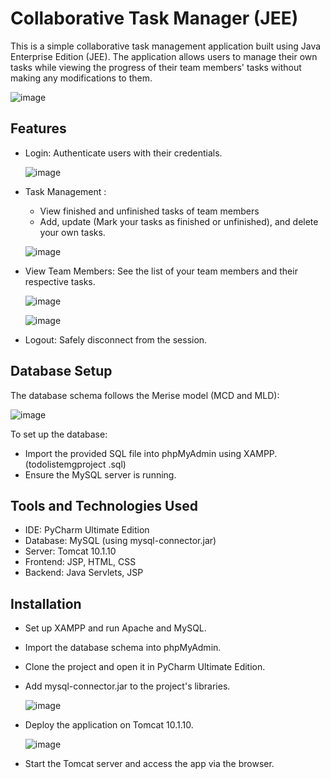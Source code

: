# Collaborative Task Manager (JEE)

This is a simple collaborative task management application built using Java Enterprise Edition (JEE). The application allows users to manage their own tasks while viewing the progress of their team members' tasks without making any modifications to them.

![image](https://github.com/user-attachments/assets/026ff01a-7d77-43ac-a19e-3f6978951cb4)


## Features 

* Login: Authenticate users with their credentials.
  
   ![image](https://github.com/user-attachments/assets/68f1a186-e721-496b-beec-b7b463d4e9f6)

* Task Management :
  * View finished and unfinished tasks of team members
  * Add, update (Mark your tasks as finished or unfinished), and delete your own tasks.
    
   ![image](https://github.com/user-attachments/assets/8d9af4c4-b10d-4cf9-a8b5-3545b030c724)
    
* View Team Members: See the list of your team members and their respective tasks.
  
   ![image](https://github.com/user-attachments/assets/b5cebf94-0771-4146-b615-1c68bdf82a3c)

   ![image](https://github.com/user-attachments/assets/30bda038-a384-4618-95d1-fb4ea7c00217)


* Logout: Safely disconnect from the session.

## Database Setup

The database schema follows the Merise model (MCD and MLD):

![image](https://github.com/user-attachments/assets/c43011b5-4c4d-438d-a16f-0ecf371ccc73)

To set up the database:

* Import the provided SQL file into phpMyAdmin using XAMPP.(todolistemgproject .sql)
* Ensure the MySQL server is running.

## Tools and Technologies Used

* IDE: PyCharm Ultimate Edition
* Database: MySQL (using mysql-connector.jar)
* Server: Tomcat 10.1.10
* Frontend: JSP, HTML, CSS
* Backend: Java Servlets, JSP

## Installation

* Set up XAMPP and run Apache and MySQL.
* Import the database schema into phpMyAdmin.
* Clone the project and open it in PyCharm Ultimate Edition.
* Add mysql-connector.jar to the project's libraries.
  
   ![image](https://github.com/user-attachments/assets/991a2158-0ec5-4aea-8a24-1344362ed4bd)
  
* Deploy the application on Tomcat 10.1.10.

   ![image](https://github.com/user-attachments/assets/cf667f7c-dd8d-4fd0-856a-4d9592e11e29)
  
* Start the Tomcat server and access the app via the browser.



















